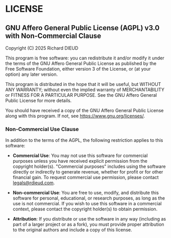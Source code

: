 # LICENSE

## GNU Affero General Public License (AGPL) v3.0 with Non-Commercial Clause

Copyright (C) 2025 Richard DIEUD

This program is free software: you can redistribute it and/or modify it under the terms of the GNU Affero General Public License as published by the Free Software Foundation, either version 3 of the License, or (at your option) any later version.

This program is distributed in the hope that it will be useful, but WITHOUT ANY WARRANTY; without even the implied warranty of MERCHANTABILITY or FITNESS FOR A PARTICULAR PURPOSE. See the GNU Affero General Public License for more details.

You should have received a copy of the GNU Affero General Public License along with this program. If not, see <https://www.gnu.org/licenses/>.

### Non-Commercial Use Clause

In addition to the terms of the AGPL, the following restriction applies to this software:

- **Commercial Use**: You may not use this software for commercial purposes unless you have received explicit permission from the copyright holder(s). "Commercial purposes" includes using the software directly or indirectly to generate revenue, whether for profit or for other financial gain. To request commercial use permission, please contact [legals@rdieud.com](mailto:legals@rdieud.com).

- **Non-commercial Use**: You are free to use, modify, and distribute this software for personal, educational, or research purposes, as long as the use is not commercial. If you wish to use this software in a commercial context, please contact the copyright holder(s) to obtain permission.

- **Attribution**: If you distribute or use the software in any way (including as part of a larger project or as a fork), you must provide proper attribution to the original authors and include a copy of this license.
